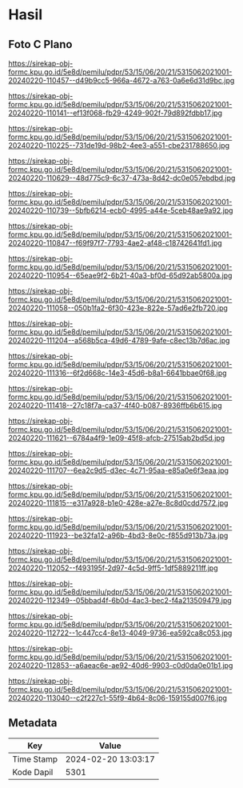 # Hasil

## Foto C Plano

https://sirekap-obj-formc.kpu.go.id/5e8d/pemilu/pdpr/53/15/06/20/21/5315062021001-20240220-110457--d49b9cc5-966a-4672-a763-0a6e6d31d9bc.jpg

https://sirekap-obj-formc.kpu.go.id/5e8d/pemilu/pdpr/53/15/06/20/21/5315062021001-20240220-110141--ef13f068-fb29-4249-902f-79d892fdbb17.jpg

https://sirekap-obj-formc.kpu.go.id/5e8d/pemilu/pdpr/53/15/06/20/21/5315062021001-20240220-110225--731de19d-98b2-4ee3-a551-cbe231788650.jpg

https://sirekap-obj-formc.kpu.go.id/5e8d/pemilu/pdpr/53/15/06/20/21/5315062021001-20240220-110629--48d775c9-6c37-473a-8d42-dc0e057ebdbd.jpg

https://sirekap-obj-formc.kpu.go.id/5e8d/pemilu/pdpr/53/15/06/20/21/5315062021001-20240220-110739--5bfb6214-ecb0-4995-a44e-5ceb48ae9a92.jpg

https://sirekap-obj-formc.kpu.go.id/5e8d/pemilu/pdpr/53/15/06/20/21/5315062021001-20240220-110847--f69f97f7-7793-4ae2-af48-c18742641fd1.jpg

https://sirekap-obj-formc.kpu.go.id/5e8d/pemilu/pdpr/53/15/06/20/21/5315062021001-20240220-110954--65eae9f2-6b21-40a3-bf0d-65d92ab5800a.jpg

https://sirekap-obj-formc.kpu.go.id/5e8d/pemilu/pdpr/53/15/06/20/21/5315062021001-20240220-111058--050b1fa2-6f30-423e-822e-57ad6e2fb720.jpg

https://sirekap-obj-formc.kpu.go.id/5e8d/pemilu/pdpr/53/15/06/20/21/5315062021001-20240220-111204--a568b5ca-49d6-4789-9afe-c8ec13b7d6ac.jpg

https://sirekap-obj-formc.kpu.go.id/5e8d/pemilu/pdpr/53/15/06/20/21/5315062021001-20240220-111316--6f2d668c-14e3-45d6-b8a1-6641bbae0f68.jpg

https://sirekap-obj-formc.kpu.go.id/5e8d/pemilu/pdpr/53/15/06/20/21/5315062021001-20240220-111418--27c18f7a-ca37-4f40-b087-8936ffb6b615.jpg

https://sirekap-obj-formc.kpu.go.id/5e8d/pemilu/pdpr/53/15/06/20/21/5315062021001-20240220-111621--6784a4f9-1e09-45f8-afcb-27515ab2bd5d.jpg

https://sirekap-obj-formc.kpu.go.id/5e8d/pemilu/pdpr/53/15/06/20/21/5315062021001-20240220-111707--6ea2c9d5-d3ec-4c71-95aa-e85a0e6f3eaa.jpg

https://sirekap-obj-formc.kpu.go.id/5e8d/pemilu/pdpr/53/15/06/20/21/5315062021001-20240220-111815--e317a928-b1e0-428e-a27e-8c8d0cdd7572.jpg

https://sirekap-obj-formc.kpu.go.id/5e8d/pemilu/pdpr/53/15/06/20/21/5315062021001-20240220-111923--be32fa12-a96b-4bd3-8e0c-f855d913b73a.jpg

https://sirekap-obj-formc.kpu.go.id/5e8d/pemilu/pdpr/53/15/06/20/21/5315062021001-20240220-112052--f493195f-2d97-4c5d-9ff5-1df5889211ff.jpg

https://sirekap-obj-formc.kpu.go.id/5e8d/pemilu/pdpr/53/15/06/20/21/5315062021001-20240220-112349--05bbad4f-6b0d-4ac3-bec2-f4a213509479.jpg

https://sirekap-obj-formc.kpu.go.id/5e8d/pemilu/pdpr/53/15/06/20/21/5315062021001-20240220-112722--1c447cc4-8e13-4049-9736-ea592ca8c053.jpg

https://sirekap-obj-formc.kpu.go.id/5e8d/pemilu/pdpr/53/15/06/20/21/5315062021001-20240220-112853--a6aeac6e-ae92-40d6-9903-c0d0da0e01b1.jpg

https://sirekap-obj-formc.kpu.go.id/5e8d/pemilu/pdpr/53/15/06/20/21/5315062021001-20240220-113040--c2f227c1-55f9-4b64-8c06-159155d007f6.jpg


## Metadata

| Key        | Value               |
| ---------- | ------------------- |
| Time Stamp | 2024-02-20 13:03:17 |
| Kode Dapil | 5301                |




